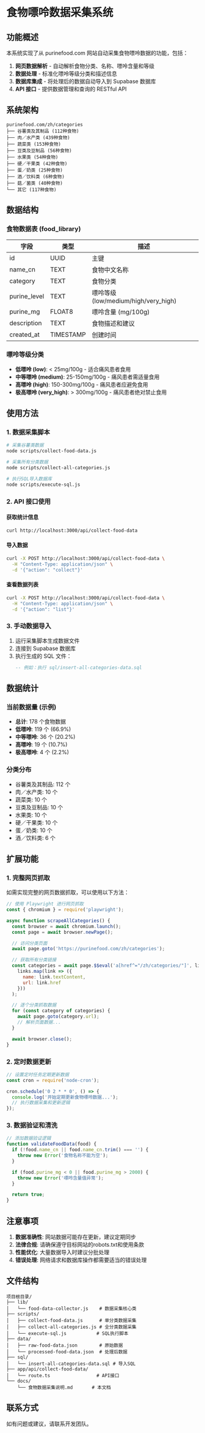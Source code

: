 # 食物嘌呤数据采集系统

## 功能概述

本系统实现了从 purinefood.com 网站自动采集食物嘌呤数据的功能，包括：

1. **网页数据解析** - 自动解析食物分类、名称、嘌呤含量和等级
2. **数据处理** - 标准化嘌呤等级分类和描述信息
3. **数据库集成** - 将处理后的数据自动导入到 Supabase 数据库
4. **API 接口** - 提供数据管理和查询的 RESTful API

## 系统架构

```
purinefood.com/zh/categories
├── 谷薯类及其制品 (112种食物)
├── 肉／水产类 (439种食物)
├── 蔬菜类 (153种食物)
├── 豆类及豆制品 (56种食物)
├── 水果类 (54种食物)
├── 硬／干果类 (42种食物)
├── 蛋／奶类 (25种食物)
├── 酒／饮料类 (6种食物)
├── 菇／菌类 (40种食物)
└── 其它 (117种食物)
```

## 数据结构

### 食物数据表 (food_library)

| 字段 | 类型 | 描述 |
|------|------|------|
| id | UUID | 主键 |
| name_cn | TEXT | 食物中文名称 |
| category | TEXT | 食物分类 |
| purine_level | TEXT | 嘌呤等级 (low/medium/high/very_high) |
| purine_mg | FLOAT8 | 嘌呤含量 (mg/100g) |
| description | TEXT | 食物描述和建议 |
| created_at | TIMESTAMP | 创建时间 |

### 嘌呤等级分类

- **低嘌呤 (low)**: < 25mg/100g - 适合痛风患者食用
- **中等嘌呤 (medium)**: 25-150mg/100g - 痛风患者需适量食用
- **高嘌呤 (high)**: 150-300mg/100g - 痛风患者应避免食用
- **极高嘌呤 (very_high)**: > 300mg/100g - 痛风患者绝对禁止食用

## 使用方法

### 1. 数据采集脚本

```bash
# 采集谷薯类数据
node scripts/collect-food-data.js

# 采集所有分类数据
node scripts/collect-all-categories.js

# 执行SQL导入数据库
node scripts/execute-sql.js
```

### 2. API 接口使用

#### 获取统计信息
```bash
curl http://localhost:3000/api/collect-food-data
```

#### 导入数据
```bash
curl -X POST http://localhost:3000/api/collect-food-data \
  -H "Content-Type: application/json" \
  -d '{"action": "collect"}'
```

#### 查看数据列表
```bash
curl -X POST http://localhost:3000/api/collect-food-data \
  -H "Content-Type: application/json" \
  -d '{"action": "list"}'
```

### 3. 手动数据导入

1. 运行采集脚本生成数据文件
2. 连接到 Supabase 数据库
3. 执行生成的 SQL 文件：
   ```sql
   -- 例如：执行 sql/insert-all-categories-data.sql
   ```

## 数据统计

### 当前数据量 (示例)
- **总计**: 178 个食物数据
- **低嘌呤**: 119 个 (66.9%)
- **中等嘌呤**: 36 个 (20.2%)
- **高嘌呤**: 19 个 (10.7%)
- **极高嘌呤**: 4 个 (2.2%)

### 分类分布
- 谷薯类及其制品: 112 个
- 肉／水产类: 10 个
- 蔬菜类: 10 个
- 豆类及豆制品: 10 个
- 水果类: 10 个
- 硬／干果类: 10 个
- 蛋／奶类: 10 个
- 酒／饮料类: 6 个

## 扩展功能

### 1. 完整网页抓取

如需实现完整的网页数据抓取，可以使用以下方法：

```javascript
// 使用 Playwright 进行网页抓取
const { chromium } = require('playwright');

async function scrapeAllCategories() {
  const browser = await chromium.launch();
  const page = await browser.newPage();

  // 访问分类页面
  await page.goto('https://purinefood.com/zh/categories');

  // 获取所有分类链接
  const categories = await page.$$eval('a[href^="/zh/categories/"]', links =>
    links.map(link => ({
      name: link.textContent,
      url: link.href
    }))
  );

  // 逐个分类抓取数据
  for (const category of categories) {
    await page.goto(category.url);
    // 解析页面数据...
  }

  await browser.close();
}
```

### 2. 定时数据更新

```javascript
// 设置定时任务定期更新数据
const cron = require('node-cron');

cron.schedule('0 2 * * 0', () => {
  console.log('开始定期更新食物嘌呤数据...');
  // 执行数据采集和更新逻辑
});
```

### 3. 数据验证和清洗

```javascript
// 添加数据验证逻辑
function validateFoodData(food) {
  if (!food.name_cn || food.name_cn.trim() === '') {
    throw new Error('食物名称不能为空');
  }

  if (food.purine_mg < 0 || food.purine_mg > 2000) {
    throw new Error('嘌呤含量值异常');
  }

  return true;
}
```

## 注意事项

1. **数据准确性**: 网站数据可能存在更新，建议定期同步
2. **法律合规**: 请确保遵守目标网站的robots.txt和使用条款
3. **性能优化**: 大量数据导入时建议分批处理
4. **错误处理**: 网络请求和数据库操作都需要适当的错误处理

## 文件结构

```
项目根目录/
├── lib/
│   └── food-data-collector.js    # 数据采集核心类
├── scripts/
│   ├── collect-food-data.js      # 单分类数据采集
│   ├── collect-all-categories.js # 全分类数据采集
│   └── execute-sql.js           # SQL执行脚本
├── data/
│   ├── raw-food-data.json        # 原始数据
│   └── processed-food-data.json  # 处理后数据
├── sql/
│   └── insert-all-categories-data.sql # 导入SQL
├── app/api/collect-food-data/
│   └── route.ts                 # API接口
└── docs/
    └── 食物数据采集说明.md       # 本文档
```

## 联系方式

如有问题或建议，请联系开发团队。